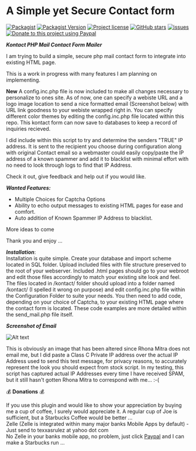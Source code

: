 # A Simple yet Secure Contact form

[![Packagist](https://img.shields.io/packagist/dt/texxasrulez/simple_secure_contact_form?style=flat-square)](https://packagist.org/packages/texxasrulez/simple_secure_contact_form)
[![Packagist Version](https://img.shields.io/packagist/v/texxasrulez/simple_secure_contact_form?style=flat-square)](https://packagist.org/packages/texxasrulez/simple_secure_contact_form)
[![Project license](https://img.shields.io/github/license/texxasrulez/simple_secure_contact_form?style=flat-square)](https://github.com/texxasrulez/simple_secure_contact_form/LICENSE)
[![GitHub stars](https://img.shields.io/github/stars/texxasrulez/simple_secure_contact_form?style=flat-square&logo=github)](https://github.com/texxasrulez/simple_secure_contact_form/stargazers)
[![issues](https://img.shields.io/github/issues/texxasrulez/simple_secure_contact_form)](https://github.com/texxasrulez/simple_secure_contact_form/issues)
[![Donate to this project using Paypal](https://img.shields.io/badge/paypal-donate-blue.svg?style=flat-square&logo=paypal)](https://www.paypal.me/texxasrulez)

***Kontact PHP Mail Contact Form Mailer***

I am trying to build a simple, secure php mail contact form to integrate into existing HTML page.

This is a work in progress with many features I am planning on implementing.

**New** A config.inc.php file is now included to make all changes necessary to personalize to ones site. As of now, one can specify a webiste URL and a logo image location to send a nice formatted email (Screenshot below) with URL link goodness to your webiste wrapped right in. You can specify different color themes by editing the config.inc.php file located within this repo. This kontact form can now save to databases to keep a record of inquiries recieved. 

I did include within this script to try and determine the senders "TRUE" IP address. It is sent to the recipient you choose during configuration along with original Contact email so a webmaster could easily copy/paste the IP address of a known spammer and add it to blacklist with minimal effort with no need to look through logs to find that IP Address.

Check it out, give feedback and help out if you would like.

***Wanted Features:***

* Multiple Choices for Captcha Options
* Ability to echo output messages to existing HTML pages for ease and comfort.
* Auto addition of Known Spammer IP Address to blacklist.

More ideas to come

Thank you and enjoy ... 

***Installation***: \
Installation is quite simple. Create your database and import scheme located in SQL folder. Upload included files with file structure preserved to the root of your webserver. Included .html pages should go to your webroot and edit those files accordingly to match your existing site look and feel. The files located in /kontact/ folder should upload into a folder named /kontact/ (I spelled it wrong on purpose) and edit config.inc.php file within the Configuration Folder to suite your needs. You then need to add code, depending on your choice of Captcha, to your existing HTML page where the contact form is located. These code examples are more detailed within the send_mail.php file itself.

***Screenshot of Email***

![Alt text](images/screenshot.png?raw=true "ScreenShot")

This is obviously an image that has been altered since Rhona Mitra does not email me, but I did paste a Class C Private IP address over the actual IP Address used to send this test message, for privacy reasons, to accurately represent the look you should expect from stock script. In my testing, this script has captured actual IP Addresses every time I have received SPAM, but it still hasn't gotten Rhona Mitra to correspond with me... :-(

:moneybag: **Donations** :moneybag:

If you use this plugin and would like to show your appreciation by buying me a cup of coffee, I surely would appreciate it. A regular cup of Joe is sufficient, but a Starbucks Coffee would be better ... \
Zelle (Zelle is integrated within many major banks Mobile Apps by default) - Just send to texxasrulez at yahoo dot com \
No Zelle in your banks mobile app, no problem, just click [Paypal](https://paypal.me/texxasrulez?locale.x=en_US) and I can make a Starbucks run ...
